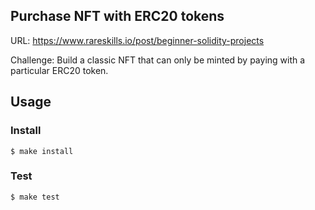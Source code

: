## Purchase NFT with ERC20 tokens

URL: https://www.rareskills.io/post/beginner-solidity-projects

Challenge: Build a classic NFT that can only be minted by paying with a particular ERC20 token.

## Usage

### Install

```shell
$ make install
```

### Test

```shell
$ make test
```
